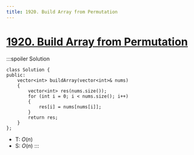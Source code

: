 ```yaml
---
title: 1920. Build Array from Permutation
---
```


# [1920\. Build Array from Permutation](https://leetcode.com/problems/build-array-from-permutation/)

:::spoiler Solution
```cpp=
class Solution {
public:
    vector<int> buildArray(vector<int>& nums)
    {
        vector<int> res(nums.size());
        for (int i = 0; i < nums.size(); i++)
        {
            res[i] = nums[nums[i]];
        }
        return res;
    }
};
```

- T: $O(n)$
- S: $O(n)$
:::
